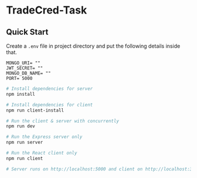 # TradeCred-Task

## Quick Start

Create a `.env` file in project directory and put the following details inside that.
```
MONGO_URI= ""
JWT_SECRET= ""
MONGO_DB_NAME= ""
PORT= 5000
```

```bash
# Install dependencies for server
npm install

# Install dependencies for client
npm run client-install

# Run the client & server with concurrently
npm run dev

# Run the Express server only
npm run server

# Run the React client only
npm run client

# Server runs on http://localhost:5000 and client on http://localhost:3000
```
